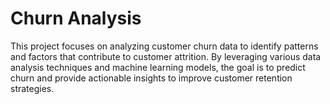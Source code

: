 # Churn Analysis

This project focuses on analyzing customer churn data to identify patterns and factors that contribute to customer attrition. By leveraging various data analysis techniques and machine learning models, the goal is to predict churn and provide actionable insights to improve customer retention strategies.